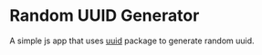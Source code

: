 # Random UUID Generator

A simple js app that uses [uuid](https://www.npmjs.com/package/uuid) package to generate random uuid.

